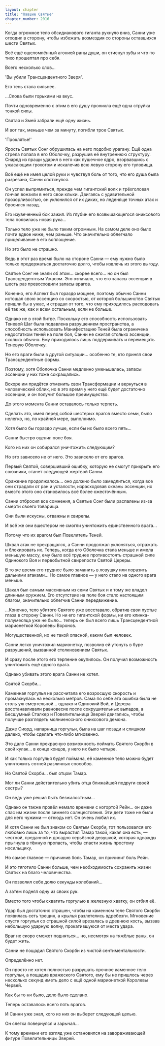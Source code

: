 ```yaml
---
layout: chapter
title: "Павшие Святые"
chapter_number: 2016
---
```




Когда огромное тело обсидианового гиганта рухнуло вниз, Санни уже отходил в сторону, чтобы избежать возмездия со стороны оставшихся шести Святых.

Всё ещё ошеломлённый агонией раны души, он стиснул зубы и что-то тихо прошептал про себя.

Всего несколько слов...

'Вы убили Трансцендентного Зверя'.

Его тень стала сильнее.

...Слова были горькими на вкус.

Почти одновременно с этим в его душу проникла ещё одна струйка тонкой силы.

Святая и Змей забрали ещё одну жизнь.

И вот так, меньше чем за минуту, погибли трое Святых.

'Проклятье!'

Ярость Святых Сонг обрушилась на него подобно урагану. Ещё одна стрела попала в его Оболочку, разрушив её внутреннюю структуру. Снаряд из пращи ударил в него как пушечное ядро, взорвавшись с ужасающим грохотом и искалечив всю левую сторону его туловища.

Всё ещё не имея целой руки и чувствуя боль от того, что его душа была разрезана, Санни споткнулся.

Он успел выпрямиться, прежде чем гигантский волк и трёхголовая гончая вонзили в него свои клыки. Двигаясь с удивительной прозорливостью, он уклонился от их диких, но леденяще точных атак и бросился назад.

Его изувеченный бок зажил. Из глубин его возвышающегося ониксового тела появилась новая рука...

Только тело уже не было таким огромным. На самом деле оно было почти вдвое ниже, чем раньше. Что значительно облегчало прицеливание в его воплощение.

Но это было не страшно.

Ведь в этот раз время было на стороне Санни — ему нужно было только продержаться достаточно долго, чтобы извлечь из этого выгоду.

Святые Сонг не знали об этом... скорее всего... но он был Трансцендентным Ужасом. Это означало, что его запасы эссенции в шесть раз превосходили запасы врагов.

Конечно, его Аспект был гораздо мощнее, поэтому обычно Санни истощал свою эссенцию со скоростью, от которой большинство Святых пришли бы в ужас, и страдал от того, что ему приходилось расходовать её так же, как и всем остальным, если не больше.

Однако не в этой битве. Поскольку его способность использовать Теневой Шаг была подавлена разрушением пространства, а способность использовать Манифестацию Теней была ограничена недостатком теней на поле боя, Санни не сжигал столько эссенции, сколько обычно. Ему приходилось лишь поддерживать и перемещать Теневую Оболочку.

Но его враги были в другой ситуации... особенно те, кто принял свои Трансцендентные формы.

Поэтому, хотя Оболочка Санни медленно уменьшалась, запасы эссенции у них тоже сокращались.

Вскоре им придётся отменить свои Трансформации и вернуться в человеческий облик, но в это время у него ещё будет достаточно эссенции, и он получит большое преимущество.

До этого момента Санни оставалось только терпеть.

Сделать это, имея перед собой шестерых врагов вместо семи, было нелегко, но, по крайней мере, выполнимо.

Хотя было бы гораздо лучше, если бы их было всего пять...

Санни быстро оценил поле боя.

Кого из них он собирался уничтожить следующим?

Но это зависело не от него. Это зависело от его врагов.

Первый Святой, совершивший ошибку, которую не смогут прикрыть его союзники, станет следующей жертвой Санни.

Сражение продолжалось... оно должно было замедлиться, когда все они страдали от ран и усталости, израсходовав океаны эссенции, но вместо этого оно становилось всё более ожесточённым.

Санни отбросил все сомнения, а Святые Сонг были распалены из-за смерти своего товарища.

Они были искусны, отважны и свирепы.

И всё же они вшестером не смогли уничтожить единственного врага...

Потому что их врагом был Повелитель Теней.

Шквал атак не прекращался, а Санни продолжал уклоняться, отражать и блокировать их. Теперь, когда его Оболочка стала меньше и имела меньшую массу, ему было всё труднее противостоять страшной силе Одинокого Воя и первобытной свирепости Святой Цереры.

В то же время его труднее было заманить в ловушку или поразить дальними атаками... Но самое главное — у него стало на одного врага меньше.

Шакал был самым массивным из семи Святых и к тому же владел длинным оружием. Его отсутствие на поле боя стало настоящим благом, значительно облегчив Санни передвижение.

...Конечно, тело убитого Святого уже восставало, обратив свои пустые глаза в сторону Санни. Но ни его гигантской формы, ни его клинка-полумесяца уже не было... теперь он был всего лишь Трансцендентной марионеткой Королевы Воронов.

Могущественной, но не такой опасной, каким был человек.

Санни легко уничтожил марионетку, позволив ей утонуть в буре разрушений, вызванной столкновением Святых.

И сразу после этого его терпение окупилось. Он получил возможность уничтожить ещё одного врага.

Однако убивать этого врага Санни не хотел.

Святой Скорби...

Каменная горгулья не рассчитала его возросшую скорость и промахнулась на несколько метров. Сама по себе эта ошибка была не столь уж смертельной... однако и Одинокий Вой, и Церера восстанавливали равновесие после сокрушительных выпадов, а Бесшумный Сталкер и Повелительница Зверей двигались, чтобы получше разглядеть молниеносного ониксового демона.

Даже Сиорд, напарница горгульи, была на шаг позади и слишком далеко, чтобы сделать что-либо мгновенно.

Это дало Санни прекрасную возможность поймать Святого Скорби в свой кулак... в конце концов, у него их было четыре.

И как только горгулья будет поймана, её каменное тело можно будет уничтожить сотней различных способов.

Но Святой Скорби... был отцом Тамар.

Мог ли Санни действительно убить отца ближайшей подруги своей сестры?

Он ведь уже решил быть безжалостным...

Однако он также провёл немало времени с когортой Рейн... он даже спас им жизни после зимнего солнцестояния. Эти дети тоже не были для него чужими — отнюдь нет. Он очень любил их.

И хотя Санни не был знаком со Святым Скорби, тот пользовался его любовью лишь за то, что вырастил Тамар такой, какая она есть, — честной, преданной и досадно серьёзной девушкой, которая однажды прыгнула в тёмную пропасть, чтобы спасти жизнь простому носильщику.

Но самое главное — причинив боль Тамар, он причинит боль Рейн.

И это тяготило Санни больше, чем необходимость сохранить жизни Святых на благо человечества.

Он позволил себе долю секунды колебаний...

А затем поднял одну из своих рук.

Вместо того чтобы схватить горгулью в железную хватку, он отбил её.

Удар был достаточно страшен, чтобы на каменном теле Святого Скорби появилась сеть трещин, а крылья разлетелись вдребезги. Мгновение спустя горгулья со страшной силой врезалась в древнюю кость, вызвав небольшую ударную волну, прокатившуюся от места удара.

Враг не скоро сможет подняться... но, несмотря на тяжёлые раны, он будет жить.

Санни не пощадил Святого Скорби из чистой сентиментальности.

Определённо нет.

Он просто не хотел полностью разрушать прочное каменное тело горгульи, а пощадив вражеского Святого, ему бы не пришлось через несколько секунд иметь дело с ещё одной марионеткой Королевы Червей.

Как бы то ни было, дело было сделано.

Теперь оставалось всего пять врагов.

И Санни уже знал, кого из них он выберет следующей целью.

Он слегка повернулся и зарычал...

К тому времени его взгляд уже остановился на завораживающей фигуре Повелительницы Зверей.

